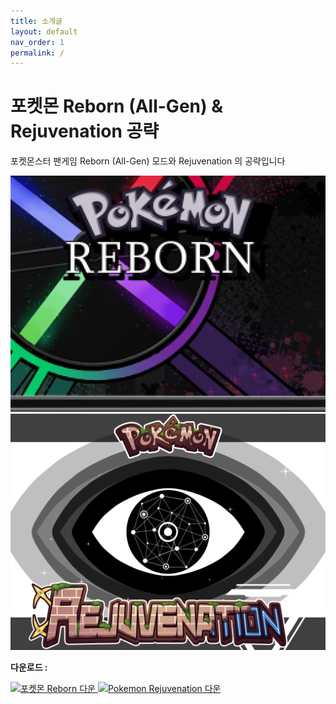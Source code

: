 ```yaml
---
title: 소개글
layout: default
nav_order: 1
permalink: /
---
```

# 포켓몬 Reborn (All-Gen) & Rejuvenation 공략

포켓몬스터 팬게임 Reborn (All-Gen) 모드와 Rejuvenation 의 공략입니다

<a href="https://pdlunar.github.io/reborn(all-gen).html">
<img alt="리본 공략" src="/img/reborn title.png"/>
</a>

<a href="https://pdlunar.github.io/rejuvenation.html">
<img alt="리쥬버네이션 공략" src="/img/rejuvenation title.png"/>
</a>

<b>다운로드 :</b>

<a href="https://www.rebornevo.com/pr/index.html/">
<img alt="포켓몬 Reborn 다운" src="https://www.rebornevo.com/images/pr/gamelogo.png" width="210" height="120"/>
</a>


<a href="https://www.rebornevo.com/rejuvenation/">
<img alt="Pokemon Rejuvenation 다운" src="https://i.imgur.com/zFBEu9o.png" width="350" height="100"/>
</a> 

[^1]: [It can take up to 10 minutes for changes to your site to publish after you push the changes to GitHub](https://docs.github.com/en/pages/setting-up-a-github-pages-site-with-jekyll/creating-a-github-pages-site-with-jekyll#creating-your-site).

[Just the Docs]: https://just-the-docs.github.io/just-the-docs/
[GitHub Pages]: https://docs.github.com/en/pages
[README]: https://github.com/just-the-docs/just-the-docs-template/blob/main/README.md
[Jekyll]: https://jekyllrb.com
[GitHub Pages / Actions workflow]: https://github.blog/changelog/2022-07-27-github-pages-custom-github-actions-workflows-beta/
[use this template]: https://github.com/just-the-docs/just-the-docs-template/generate
